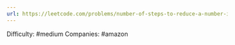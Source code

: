 ```yaml
---
url: https://leetcode.com/problems/number-of-steps-to-reduce-a-number-in-binary-representation-to-one
---
```


Difficulty: #medium
Companies: #amazon